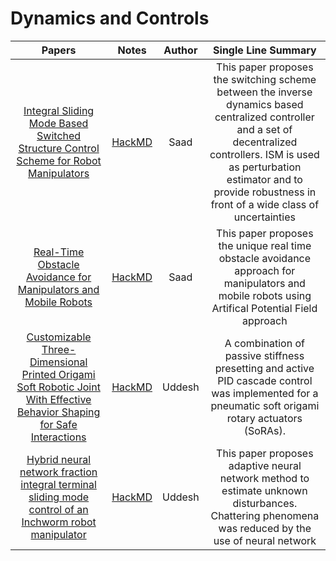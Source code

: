 # Dynamics and Controls

|Papers|Notes|Author|Single Line Summary|
|:-----:|:-----:|:-----:|:----------:|
|[Integral Sliding Mode Based Switched Structure Control Scheme for Robot Manipulators](https://www.researchgate.net/publication/327807849_Integral_Sliding_Mode_Based_Switched_Structure_Control_Scheme_for_Robot_Manipulators)|[HackMD](https://hackmd.io/INtsyouET5Sxv6K6pIUcoQ?view)|Saad| This paper proposes the switching scheme between the inverse dynamics based centralized controller and a set of decentralized controllers. ISM is used as perturbation estimator and to provide robustness in front of a wide class of uncertainties |
|[Real-Time Obstacle Avoidance for Manipulators and Mobile Robots](https://link.springer.com/chapter/10.1007/978-1-4613-8997-2_29)|[HackMD](https://hackmd.io/m_dwVyo9TnKIZQa5V7QGRQ?view)|Saad| This paper proposes the unique real time obstacle avoidance approach for manipulators and mobile robots using Artifical Potential Field approach |
| [Customizable Three-Dimensional Printed Origami Soft Robotic Joint With Effective Behavior Shaping for Safe Interactions](https://ieeexplore.ieee.org/abstract/document/8481372/keywords#keywords)|[HackMD](https://hackmd.io/@kZ5m8OgNSouLVUfdO4Vu3w/SJtDCMGtU)|Uddesh| A combination of passive stiffness presetting and active PID cascade control was implemented for a pneumatic soft origami rotary actuators (SoRAs).|
|[Hybrid neural network fraction integral terminal sliding mode control of an Inchworm robot manipulator](https://www.sciencedirect.com/science/article/abs/pii/S0888327016300449)|[HackMD](https://hackmd.io/@kZ5m8OgNSouLVUfdO4Vu3w/B1Zd2z_58)|Uddesh| This paper proposes adaptive neural network method to estimate unknown disturbances. Chattering phenomena was reduced by the use of neural network |
